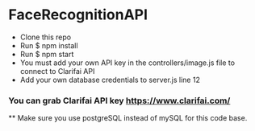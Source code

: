 # FaceRecognitionAPI
* Clone this repo
* Run $ npm install
* Run $ npm start
* You must add your own API key in the controllers/image.js file to connect to Clarifai API
* Add your own database credentials to server.js line 12
 
### You can grab Clarifai API key https://www.clarifai.com/
** Make sure you use postgreSQL instead of mySQL for this code base.
